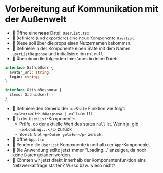 # Vorbereitung auf Kommunikation mit der Außenwelt

- 🧭 Öffne eine **neue** Datei: `UserList.tsx`
- 💪 Definiere (und exportiere) eine neue Komponente `UserList`.
- 💪 Diese soll über die props einen Nutzernamen bekommen.
- 💪 Definiere in der Komponente einen State mit dem Namen `userListResponse` und initialisiere ihn mit `null`
- 💪 Übernimm die folgenden Interfaces in deine Datei:

```ts
interface GithubUser {
  avatar_url: string;
  login: string;
}

interface GithubResponse {
  items: GithubUser[];
}
```

- 💪 Definiere den Generic der `useState` Funktion wie folgt: `useState<GithubResponse | null>(null)`
- 💪 In der `UserList`-Komponente:
  - Prüfe, ob der aktuelle Wert des states `null` ist. Wenn ja, gib `<p>Loading...</p>` zurück.
  - Sonst: Gibt `<p>Daten geladen</p>` zurück.
- 🧭 Öffne `App.tsx`
- 💪 Rendere die `UserList` Komponente innerhalb der `App`-Komponente.
- 🏁 Die Anwendung sollte jetzt immer "Loading..." anzeigen, da noch keine Daten geladen werden.
- 🧠 Könnten wir jetzt direkt innerhalb der Komponentenfunktion eine Netzwerkabfrage starten? Wieso bzw. wieso nicht?
